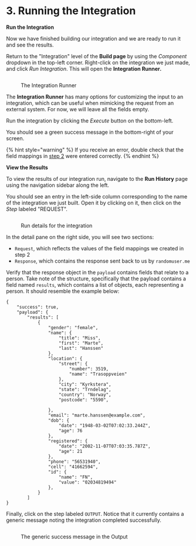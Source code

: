 # 3. Running the Integration

**Run the Integration**

Now we have finished building our integration and we are ready to run it and see the results.&#x20;

Return to the "Integration" level of the **Build page** by using the _Component_ dropdown in the top-left corner. Right-click on the integration we just made, and click _Run Integration_. This will open the **Integration Runner**_**.**_

<figure><img src="../../.gitbook/assets/Screenshot 2024-09-03 at 12.09.32 PM.png" alt=""><figcaption><p>The Integration Runner</p></figcaption></figure>

The **Integration Runner** has many options for customizing the input to an integration, which can be useful when mimicking the request from an external system. For now, we will leave all the fields empty.

Run the integration by clicking the _Execute_ button on the bottom-left.

You should see a green success message in the bottom-right of your screen.&#x20;

{% hint style="warning" %}
If you receive an error, double check that the field mappings in [step 2](2.-calling-the-external-system.md) were entered correctly.
{% endhint %}

**View the Results**

To view the results of our integration run, navigate to the **Run History** page using the navigation sidebar along the left.&#x20;

You should see an entry in the left-side column corresponding to the name of the integration we just built. Open it by clicking on it, then click on the _Step_ labeled "REQUEST".

<figure><img src="../../.gitbook/assets/Screenshot 2024-09-03 at 12.10.10 PM.png" alt=""><figcaption><p>Run details for the integration</p></figcaption></figure>

In the detail pane on the right side, you will see two sections:

* `Request`, which reflects the values of the field mappings we created in step 2
* `Response`, which contains the response sent back to us by `randomuser.me`

Verify that the response object in the `payload` contains fields that relate to a person. Take note of the structure, specifically that the payload contains a field named `results`, which contains a list of objects, each representing a person. It should resemble the example below:

```
{
    "success": true,
    "payload": {
        "results": [
            {
                "gender": "female",
                "name": {
                    "title": "Miss",
                    "first": "Marte",
                    "last": "Hanssen"
                },
                "location": {
                    "street": {
                        "number": 3519,
                        "name": "Trasoppveien"
                    },
                    "city": "Kyrkstera",
                    "state": "Trndelag",
                    "country": "Norway",
                    "postcode": "5590",
                    
                },
                "email": "marte.hanssen@example.com",
                "dob": {
                    "date": "1948-03-02T07:02:33.244Z",
                    "age": 76
                },
                "registered": {
                    "date": "2002-11-07T07:03:35.787Z",
                    "age": 21
                },
                "phone": "56531940",
                "cell": "41662594",
                "id": {
                    "name": "FN",
                    "value": "02034819494"
                },
            }
        ]
}
```

Finally, click on the step labeled `OUTPUT`. Notice that it currently contains a generic message noting the integration completed successfully.

<figure><img src="../../.gitbook/assets/Screenshot 2024-09-03 at 12.15.21 PM.png" alt=""><figcaption><p>The generic success message in the Output</p></figcaption></figure>
